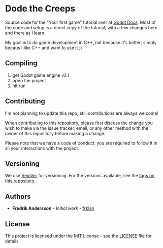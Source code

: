 # Dode the Creeps

Source code for the  "Your first game" tutorial over at [Godot Docs](https://docs.godotengine.org/en/3.1/getting_started/step_by_step/your_first_game.html). Most of the code and setup is a direct copy of the tutorial, with a few changes here and there as I learn.

My goal is to do game development in C++, not because it's better; simply becaus I like C++ and want to use it ;)

## Compiling

1) get Godot game engine v3.1
2) open the project
3) hit run


## Contributing

I'm not planning to update this repo, still contributions are always welcome!

When contributing to this repository, please first discuss the change you wish to make via the issue tracker, email, or any other method with the owner of this repository before making a change.

Please note that we have a code of conduct, you are required to follow it in all your interactions with the project.

## Versioning

We use [SemVer](http://semver.org/) for versioning. For the versions available, see the [tags on this repository](https://github.com/frklan/GameEngine/tags).

## Authors

* **Fredrik Andersson** - *Initial work* - [frklan](https://github.com/frklan)

## License

This project is licensed under the MIT License - see the [LICENSE](LICENSE) file for details
